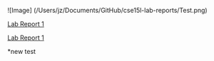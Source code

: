 ![Image] (/Users/jz/Documents/GitHub/cse15l-lab-reports/Test.png)

[Lab Report 1](lab-report-1-week-2.html)

[Lab Report 1](https://<sjin799>.github.io/<your-lab-reports-repo>/lab-report-1-week-2.html)

*new test